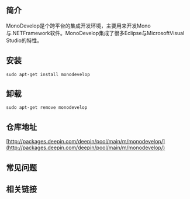 ## 简介

MonoDevelop是个跨平台的集成开发环境，主要用来开发Mono与.NETFramework软件。MonoDevelop集成了很多Eclipse与MicrosoftVisual Studio的特性。

## 安装

`sudo apt-get install monodevelop`

## 卸载

`sudo apt-get remove monodevelop`

## 仓库地址

[http://packages.deepin.com/deepin/pool/main/m/monodevelop/](http://packages.deepin.com/deepin/pool/main/m/monodevelop/)


## 常见问题


## 相关链接